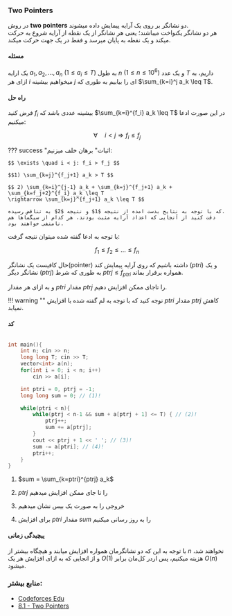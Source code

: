 ### Two Pointers

در روش __two pointers__ دو نشانگر بر روی یک آرایه پیمایش داده میشوند.  
هر دو نشانگر یکنواخت میباشند؛ یعنی هر نشانگر از یک نقطه از آرایه شروع به حرکت میکند و یک نقطه به پایان میرسد و فقط در یک جهت حرکت میکند.

#### مسئله

یک ارایه $a_{1}, a_{2}, \dots, a_{n}$ $(1 \leq a_i \leq T)$ به طول $n$ $(1 \leq n \leq 10^{6})$ و یک عدد $T$ داریم، به ازای هر $i$ میخواهیم بیشینه $j$ ای را بیابیم به طوری که $\sum_{k=i}^j a_k \leq T$.

#### راه حل

فرض کنید $f_i$ بیشینه عددی باشد که $\sum_{k=i}^{f_i} a_k \leq T$ در این صورت ادعا میکنیم:

$$\forall \quad i < j \Longrightarrow f_i \leq f_j $$

??? success "اثبات"
    برهان خلف میزنیم:

    $$ \exists \quad i < j: f_i > f_j $$
    
    $$1) \sum_{k=j}^{f_j+1} a_k > T $$
    
    $$ 2) \sum_{k=i}^{j-1} a_k + \sum_{k=j}^{f_j+1} a_k + \sum_{k=f_j+2}^{f_i} a_k \leq T
    \rightarrow \sum_{k=j}^{f_j+1} a_k \leq T $$
    
    که با توجه به نتایج بدست امده از نتیجه $1$ و نتیجه $2$ به تناقض رسیده.
    دقت کنید از آنجایی که اعداد آرایه مثبت بودند، هر کدام از سیگما‌ها هم نامنفی خواهند بود.

با توجه به ادعا گفته شده میتوان نتیجه گرفت:

$$ f_1 \leq f_2 \leq \dots \leq f_n $$

حال کافیست یک نشانگر(pointer) داشته باشیم که روی آرایه پیمایش کند ($ptri$) و یک نشانگر دیگر ($ptrj$) به طوری که شرط 
$ptrj \leq f_{ptri}$
همواره برقرار بماند.

و به ازای هر مقدار 
$ptri$
مقدار 
$ptrj$
را تاجای ممکن افزایش دهیم.

!!! warning ""
    توجه کنید که با توجه به لم گفته شده با افزایش 
    $ptri$ 
    مقدار 
    $ptrj$ 
    کاهش نمیابد.

#### کد

```cpp linenums="1"

int main(){
    int n; cin >> n;
    long long T; cin >> T;
    vector<int> a(n);
    for(int i = 0; i < n; i++) 
        cin >> a[i];

    int ptri = 0, ptrj = -1;
    long long sum = 0; // (1)!

    while(ptri < n){
        while(ptrj < n-1 && sum + a[ptrj + 1] <= T) { // (2)!
            ptrj++;
            sum += a[ptrj];
        }
        cout << ptrj + 1 << ' '; // (3)!
        sum -= a[ptri]; // (4)!
        ptri++;
    }
}
```

1. $sum = \sum_{k=ptri}^{ptrj} a_k$

2. $ptrj$ را تا جای ممکن افزایش میدهیم

3. خروجی را به صورت یک بیس نشان میدهیم

4. برای افزایش $ptri$ مقدار $sum$ را به روز رسانی میکنیم

#### پیچیدگی زمانی

با توجه به این که دو نشانگرمان همواره افزایش میابند و هیچگاه بیشتر از $n$ 
نخواهند شد، و از انجایی که به ازای افزایش هر یک
$O(1)$ 
هزینه میکنیم، پس اردر کل‌مان برابر 
$O(n)$
میشود.

### منابع بیشتر:

+ [Codeforces Edu](https://codeforces.com/edu/course/2/lesson/9)
+ [8.1 - Two Pointers](https://usaco.guide/CPH.pdf#page=87)
